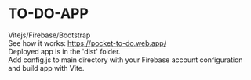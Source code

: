 # TO-DO-APP 
Vitejs/Firebase/Bootstrap\
See how it works: https://pocket-to-do.web.app/ \
Deployed app is in the 'dist' folder.\
Add config.js to main directory with your Firebase account configuration and build app with Vite.
